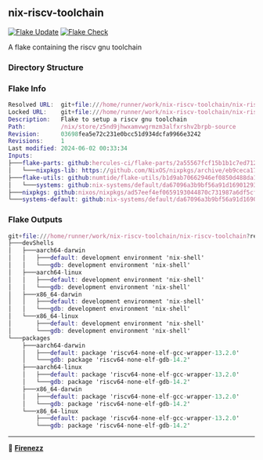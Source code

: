 ## nix-riscv-toolchain

[![Flake Update](https://github.com/Firenezz/nix-riscv-toolchain/actions/workflows/flake-update.yml/badge.svg)](https://github.com/Firenezz/nix-riscv-toolchain/blob/main/.github/workflows/flake-update.yml)
[![Flake Check](https://github.com/Firenezz/nix-riscv-toolchain/actions/workflows/flake-check.yml/badge.svg)](https://github.com/Firenezz/nix-riscv-toolchain/blob/main/.github/workflows/flake-check.yml)

A flake containing the riscv gnu toolchain
### Directory Structure



### Flake Info

```nix
Resolved URL:  git+file:///home/runner/work/nix-riscv-toolchain/nix-riscv-toolchain?shallow=1
Locked URL:    git+file:///home/runner/work/nix-riscv-toolchain/nix-riscv-toolchain?ref=refs/heads/main&rev=03698fea5e72c231e0bcc51d934dcfa9966e3242&shallow=1
Description:   Flake to setup a riscv gnu toolchain
Path:          /nix/store/z5nd9jhwxamvwgrmzm3alfxrshv2brpb-source
Revision:      03698fea5e72c231e0bcc51d934dcfa9966e3242
Revisions:     1
Last modified: 2024-06-02 00:33:34
Inputs:
├───flake-parts: github:hercules-ci/flake-parts/2a55567fcf15b1b1c7ed712a2c6fadaec7412ea8 (2024-06-01 23:45:11)
│   └───nixpkgs-lib: https://github.com/NixOS/nixpkgs/archive/eb9ceca17df2ea50a250b6b27f7bf6ab0186f198.tar.gz?narHash=sha256-lIbdfCsf8LMFloheeE6N31%2BBMIeixqyQWbSr2vk79EQ%3D (2024-06-01 23:35:37)
├───flake-utils: github:numtide/flake-utils/b1d9ab70662946ef0850d488da1c9019f3a9752a (2024-03-11 08:33:50)
│   └───systems: github:nix-systems/default/da67096a3b9bf56a91d16901293e51ba5b49a27e (2023-04-09 08:27:08)
├───nixpkgs: github:nixos/nixpkgs/ad57eef4ef0659193044870c731987a6df5cf56b (2024-05-29 02:06:23)
└───systems-default: github:nix-systems/default/da67096a3b9bf56a91d16901293e51ba5b49a27e (2023-04-09 08:27:08)

```

### Flake Outputs

```nix
git+file:///home/runner/work/nix-riscv-toolchain/nix-riscv-toolchain?ref=refs/heads/main&rev=03698fea5e72c231e0bcc51d934dcfa9966e3242&shallow=1
├───devShells
│   ├───aarch64-darwin
│   │   ├───default: development environment 'nix-shell'
│   │   └───gdb: development environment 'nix-shell'
│   ├───aarch64-linux
│   │   ├───default: development environment 'nix-shell'
│   │   └───gdb: development environment 'nix-shell'
│   ├───x86_64-darwin
│   │   ├───default: development environment 'nix-shell'
│   │   └───gdb: development environment 'nix-shell'
│   └───x86_64-linux
│       ├───default: development environment 'nix-shell'
│       └───gdb: development environment 'nix-shell'
└───packages
    ├───aarch64-darwin
    │   ├───default: package 'riscv64-none-elf-gcc-wrapper-13.2.0'
    │   └───gdb: package 'riscv64-none-elf-gdb-14.2'
    ├───aarch64-linux
    │   ├───default: package 'riscv64-none-elf-gcc-wrapper-13.2.0'
    │   └───gdb: package 'riscv64-none-elf-gdb-14.2'
    ├───x86_64-darwin
    │   ├───default: package 'riscv64-none-elf-gcc-wrapper-13.2.0'
    │   └───gdb: package 'riscv64-none-elf-gdb-14.2'
    └───x86_64-linux
        ├───default: package 'riscv64-none-elf-gcc-wrapper-13.2.0'
        └───gdb: package 'riscv64-none-elf-gdb-14.2'

```

---

👤 [**Firenezz**](https://github.com/Firenezz)
